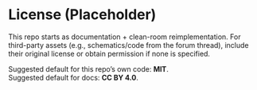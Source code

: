 # License (Placeholder)

This repo starts as documentation + clean-room reimplementation.
For third-party assets (e.g., schematics/code from the forum thread), include their original license or obtain permission if none is specified.

Suggested default for this repo’s own code: **MIT**.  
Suggested default for docs: **CC BY 4.0**.
